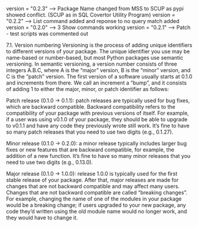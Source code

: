 
version = "0.2.3" --> Package Name changed from MSS to SCUP as pypi showed conflict. (SCUP as in SQL Covertor Utility Program)
version = "0.2.2" --> List command added and reponse to no query match added
version = "0.2.0" --> 3 Show commands working
version = "0.2.1" --> Patch - test scripts was commented out

7.1. Version numbering
Versioning is the process of adding unique identifiers to different versions of your package. The unique identifier you use may be name-based or number-based, but most Python packages use semantic versioning. In semantic versioning, a version number consists of three integers A.B.C, where A is the “major” version, B is the “minor” version, and C is the “patch” version. The first version of a software usually starts at 0.1.0 and increments from there. We call an increment a “bump”, and it consists of adding 1 to either the major, minor, or patch identifier as follows:

Patch release (0.1.0 -> 0.1.1): patch releases are typically used for bug fixes, which are backward compatible. Backward compatibility refers to the compatibility of your package with previous versions of itself. For example, if a user was using v0.1.0 of your package, they should be able to upgrade to v0.1.1 and have any code they previously wrote still work. It’s fine to have so many patch releases that you need to use two digits (e.g., 0.1.27).

Minor release (0.1.0 -> 0.2.0): a minor release typically includes larger bug fixes or new features that are backward compatible, for example, the addition of a new function. It’s fine to have so many minor releases that you need to use two digits (e.g., 0.13.0).

Major release (0.1.0 -> 1.0.0): release 1.0.0 is typically used for the first stable release of your package. After that, major releases are made for changes that are not backward compatible and may affect many users. Changes that are not backward compatible are called “breaking changes”. For example, changing the name of one of the modules in your package would be a breaking change; if users upgraded to your new package, any code they’d written using the old module name would no longer work, and they would have to change it.
